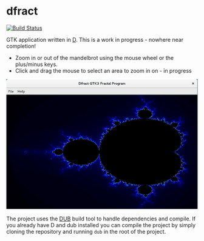 dfract
======

[![Build Status](https://travis-ci.org/SingingBush/dfract.png)](https://travis-ci.org/SingingBush/dfract)

GTK application written in [D](http://dlang.org). This is a work in progress - nowhere near completion!

- Zoom in or out of the mandelbrot using the mouse wheel or the plus/minus keys.
- Click and drag the mouse to select an area to zoom in on - in progress

![](screenshot.png "")

The project uses the [DUB](http://code.dlang.org/download) build tool to handle dependencies and compile. If you already have D and dub installed you can compile the project by simply cloning the repository and running `dub` in the root of the project.

